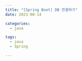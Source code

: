 ```yaml
---
title: "[Spring Boot] DB 연결하기"
date: 2023-08-14

categories:
  - java

tags:
  - java
  - Spring

---
```




<br>
<br>
